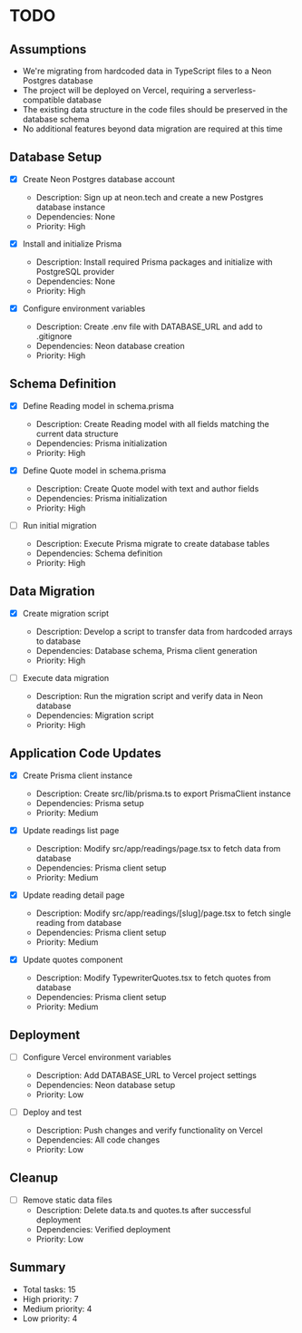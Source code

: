 # TODO

## Assumptions
- We're migrating from hardcoded data in TypeScript files to a Neon Postgres database
- The project will be deployed on Vercel, requiring a serverless-compatible database
- The existing data structure in the code files should be preserved in the database schema
- No additional features beyond data migration are required at this time

## Database Setup

- [x] Create Neon Postgres database account
  - Description: Sign up at neon.tech and create a new Postgres database instance
  - Dependencies: None
  - Priority: High

- [x] Install and initialize Prisma
  - Description: Install required Prisma packages and initialize with PostgreSQL provider
  - Dependencies: None
  - Priority: High
  
- [x] Configure environment variables
  - Description: Create .env file with DATABASE_URL and add to .gitignore
  - Dependencies: Neon database creation
  - Priority: High

## Schema Definition

- [x] Define Reading model in schema.prisma
  - Description: Create Reading model with all fields matching the current data structure
  - Dependencies: Prisma initialization
  - Priority: High

- [x] Define Quote model in schema.prisma
  - Description: Create Quote model with text and author fields
  - Dependencies: Prisma initialization
  - Priority: High

- [ ] Run initial migration
  - Description: Execute Prisma migrate to create database tables
  - Dependencies: Schema definition
  - Priority: High

## Data Migration

- [x] Create migration script
  - Description: Develop a script to transfer data from hardcoded arrays to database
  - Dependencies: Database schema, Prisma client generation
  - Priority: High

- [ ] Execute data migration
  - Description: Run the migration script and verify data in Neon database
  - Dependencies: Migration script
  - Priority: High

## Application Code Updates

- [x] Create Prisma client instance
  - Description: Create src/lib/prisma.ts to export PrismaClient instance
  - Dependencies: Prisma setup
  - Priority: Medium

- [x] Update readings list page
  - Description: Modify src/app/readings/page.tsx to fetch data from database
  - Dependencies: Prisma client setup
  - Priority: Medium

- [x] Update reading detail page
  - Description: Modify src/app/readings/[slug]/page.tsx to fetch single reading from database
  - Dependencies: Prisma client setup
  - Priority: Medium

- [x] Update quotes component
  - Description: Modify TypewriterQuotes.tsx to fetch quotes from database
  - Dependencies: Prisma client setup
  - Priority: Medium

## Deployment

- [ ] Configure Vercel environment variables
  - Description: Add DATABASE_URL to Vercel project settings
  - Dependencies: Neon database setup
  - Priority: Low

- [ ] Deploy and test
  - Description: Push changes and verify functionality on Vercel
  - Dependencies: All code changes
  - Priority: Low

## Cleanup

- [ ] Remove static data files
  - Description: Delete data.ts and quotes.ts after successful deployment
  - Dependencies: Verified deployment
  - Priority: Low

## Summary
- Total tasks: 15
- High priority: 7
- Medium priority: 4
- Low priority: 4